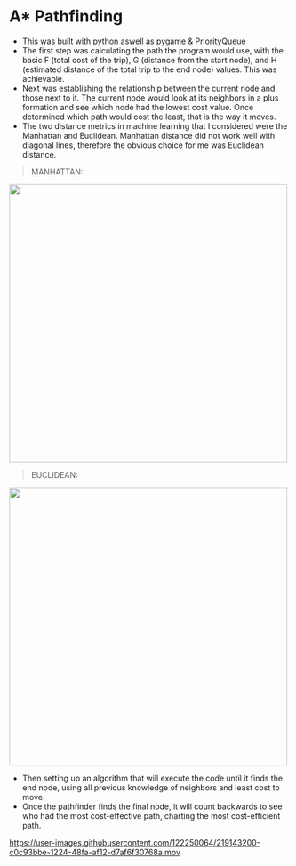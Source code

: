 # A* Pathfinding 
 - This was built with python aswell as pygame & PriorityQueue
 - The first step was calculating the path the program would use, with the basic F (total cost of the trip), G (distance from the start node), and H (estimated distance of the total trip to the end node) values. This was achievable.
- Next was establishing the relationship between the current node and those next to it. The current node would look at its neighbors in a plus formation and see which node had the lowest cost value. Once determined which path would cost the least, that is the way it moves.
- The two distance metrics in machine learning that I considered were the Manhattan and Euclidean. Manhattan distance did not work well with diagonal lines, therefore the obvious choice for me was Euclidean distance.

> MANHATTAN:
<img src="https://user-images.githubusercontent.com/122250064/219146183-67e8aae3-0a76-4ce8-a0a9-cc9a00bb2011.png" width="500" height="500">


> EUCLIDEAN:
<img src="https://user-images.githubusercontent.com/122250064/219146195-b8676592-43d3-45f7-909a-1a8874ee392a.png" width="500" height="500">


- Then setting up an algorithm that will execute the code until it finds the end node, using all previous knowledge of neighbors and least cost to move.
- Once the pathfinder finds the final node, it will count backwards to see who had the most cost-effective path, charting the most cost-efficient path.



https://user-images.githubusercontent.com/122250064/219143200-c0c93bbe-1224-48fa-af12-d7af6f30768a.mov

